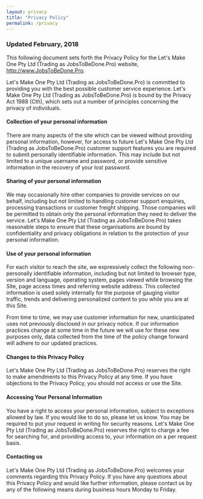 ```yaml
---
layout: privacy
title: "Privacy Policy"
permalink: /privacy
---
```


### Updated February, 2018

This following document sets forth the Privacy Policy for the Let's Make One Pty Ltd (Trading as JobsToBeDone.Pro) website, http://www.JobsToBeDone.Pro.

Let's Make One Pty Ltd (Trading as JobsToBeDone.Pro) is committed to providing you with the best possible customer service experience. Let's Make One Pty Ltd (Trading as JobsToBeDone.Pro) is bound by the Privacy Act 1988 (Cth), which sets out a number of principles concerning the privacy of individuals.

#### Collection of your personal information

There are many aspects of the site which can be viewed without providing personal information, however, for access to future Let's Make One Pty Ltd (Trading as JobsToBeDone.Pro) customer support features you are required to submit personally identifiable information. This may include but not limited to a unique username and password, or provide sensitive information in the recovery of your lost password.

####  Sharing of your personal information

We may occasionally hire other companies to provide services on our behalf, including but not limited to handling customer support enquiries, processing transactions or customer freight shipping. Those companies will be permitted to obtain only the personal information they need to deliver the service. Let's Make One Pty Ltd (Trading as JobsToBeDone.Pro) takes reasonable steps to ensure that these organisations are bound by confidentiality and privacy obligations in relation to the protection of your personal information.

#### Use of your personal information

For each visitor to reach the site, we expressively collect the following non-personally identifiable information, including but not limited to browser type, version and language, operating system, pages viewed while browsing the Site, page access times and referring website address. This collected information is used solely internally for the purpose of gauging visitor traffic, trends and delivering personalized content to you while you are at this Site.

From time to time, we may use customer information for new, unanticipated uses not previously disclosed in our privacy notice. If our information practices change at some time in the future we will use for these new purposes only, data collected from the time of the policy change forward will adhere to our updated practices.

#### Changes to this Privacy Policy

Let's Make One Pty Ltd (Trading as JobsToBeDone.Pro) reserves the right to make amendments to this Privacy Policy at any time. If you have objections to the Privacy Policy, you should not access or use the Site.

#### Accessing Your Personal Information

You have a right to access your personal information, subject to exceptions allowed by law. If you would like to do so, please let us know. You may be required to put your request in writing for security reasons. Let's Make One Pty Ltd (Trading as JobsToBeDone.Pro) reserves the right to charge a fee for searching for, and providing access to, your information on a per request basis.

#### Contacting us

Let's Make One Pty Ltd (Trading as JobsToBeDone.Pro) welcomes your comments regarding this Privacy Policy. If you have any questions about this Privacy Policy and would like further information, please contact us by any of the following means during business hours Monday to Friday.
